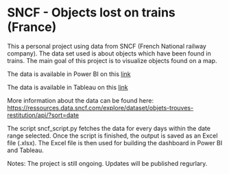 # SNCF - Objects lost on trains (France)

This a personal project using data from SNCF (French National railway company). The data set used is about objects which have been found in trains. The main goal of this project is to visualize objects found on a map.


The data is available in Power BI on this [link](https://app.powerbi.com/view?r=eyJrIjoiM2IzOGEyMDMtMjc2Ni00ZjIwLTliNTEtMjJkYTUwMzMzYWIyIiwidCI6IjllMDA2ZDc1LTk4YzgtNDhkMi1iNmI0LTEyMzc4Y2M3OWViMSJ9&pageName=8163f93de0fe84b9bbf1
) 

The data is available in Tableau on this [link](https://public.tableau.com/app/profile/adrien3276/viz/SNCF-LostFoundObject/Dashboard1)

More information about the data can be found here: https://ressources.data.sncf.com/explore/dataset/objets-trouves-restitution/api/?sort=date


The script sncf_script.py fetches the data for every days within the date range selected. Once the script is finished, the output is saved as an Excel file (.xlsx). The Excel file is then used for building the dashboard in Power BI and Tableau.


Notes:
The project is still ongoing. Updates will be published regurlary. 

